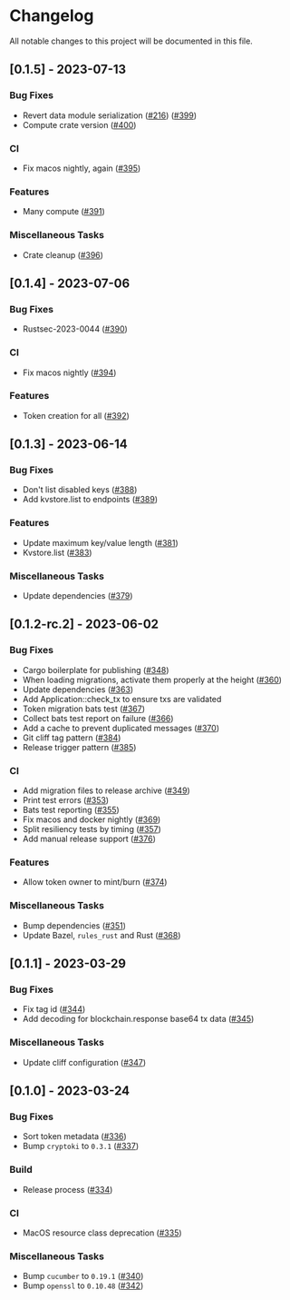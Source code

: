 # Changelog

All notable changes to this project will be documented in this file.

## [0.1.5] - 2023-07-13

### Bug Fixes

- Revert data module serialization ([#216](https://github.com/liftedinit/many-rs/issues/216)) ([#399](https://github.com/liftedinit/many-rs/issues/399))
- Compute crate version ([#400](https://github.com/liftedinit/many-rs/issues/400))

### CI

- Fix macos nightly, again ([#395](https://github.com/liftedinit/many-rs/issues/395))

### Features

- Many compute ([#391](https://github.com/liftedinit/many-rs/issues/391))

### Miscellaneous Tasks

- Crate cleanup ([#396](https://github.com/liftedinit/many-rs/issues/396))

## [0.1.4] - 2023-07-06

### Bug Fixes

- Rustsec-2023-0044 ([#390](https://github.com/liftedinit/many-rs/issues/390))

### CI

- Fix macos nightly ([#394](https://github.com/liftedinit/many-rs/issues/394))

### Features

- Token creation for all ([#392](https://github.com/liftedinit/many-rs/issues/392))

## [0.1.3] - 2023-06-14

### Bug Fixes

- Don't list disabled keys ([#388](https://github.com/liftedinit/many-rs/issues/388))
- Add kvstore.list to endpoints ([#389](https://github.com/liftedinit/many-rs/issues/389))

### Features

- Update maximum key/value length ([#381](https://github.com/liftedinit/many-rs/issues/381))
- Kvstore.list ([#383](https://github.com/liftedinit/many-rs/issues/383))

### Miscellaneous Tasks

- Update dependencies ([#379](https://github.com/liftedinit/many-rs/issues/379))

## [0.1.2-rc.2] - 2023-06-02

### Bug Fixes

- Cargo boilerplate for publishing ([#348](https://github.com/liftedinit/many-rs/issues/348))
- When loading migrations, activate them properly at the height ([#360](https://github.com/liftedinit/many-rs/issues/360))
- Update dependencies ([#363](https://github.com/liftedinit/many-rs/issues/363))
- Add Application::check_tx to ensure txs are validated
- Token migration bats test ([#367](https://github.com/liftedinit/many-rs/issues/367))
- Collect bats test report on failure ([#366](https://github.com/liftedinit/many-rs/issues/366))
- Add a cache to prevent duplicated messages ([#370](https://github.com/liftedinit/many-rs/issues/370))
- Git cliff tag pattern ([#384](https://github.com/liftedinit/many-rs/issues/384))
- Release trigger pattern ([#385](https://github.com/liftedinit/many-rs/issues/385))

### CI

- Add migration files to release archive ([#349](https://github.com/liftedinit/many-rs/issues/349))
- Print test errors ([#353](https://github.com/liftedinit/many-rs/issues/353))
- Bats test reporting ([#355](https://github.com/liftedinit/many-rs/issues/355))
- Fix macos and docker nightly ([#369](https://github.com/liftedinit/many-rs/issues/369))
- Split resiliency tests by timing ([#357](https://github.com/liftedinit/many-rs/issues/357))
- Add manual release support ([#376](https://github.com/liftedinit/many-rs/issues/376))

### Features

- Allow token owner to mint/burn ([#374](https://github.com/liftedinit/many-rs/issues/374))

### Miscellaneous Tasks

- Bump dependencies ([#351](https://github.com/liftedinit/many-rs/issues/351))
- Update Bazel, `rules_rust` and Rust ([#368](https://github.com/liftedinit/many-rs/issues/368))

## [0.1.1] - 2023-03-29

### Bug Fixes

- Fix tag id ([#344](https://github.com/liftedinit/many-rs/issues/344))
- Add decoding for blockchain.response base64 tx data ([#345](https://github.com/liftedinit/many-rs/issues/345))

### Miscellaneous Tasks

- Update cliff configuration ([#347](https://github.com/liftedinit/many-rs/issues/347))

## [0.1.0] - 2023-03-24

### Bug Fixes

- Sort token metadata ([#336](https://github.com/liftedinit/many-rs/issues/336))
- Bump `cryptoki` to `0.3.1` ([#337](https://github.com/liftedinit/many-rs/issues/337))

### Build

- Release process ([#334](https://github.com/liftedinit/many-rs/issues/334))

### CI

- MacOS resource class deprecation ([#335](https://github.com/liftedinit/many-rs/issues/335))

### Miscellaneous Tasks

- Bump `cucumber` to `0.19.1` ([#340](https://github.com/liftedinit/many-rs/issues/340))
- Bump `openssl` to `0.10.48` ([#342](https://github.com/liftedinit/many-rs/issues/342))

